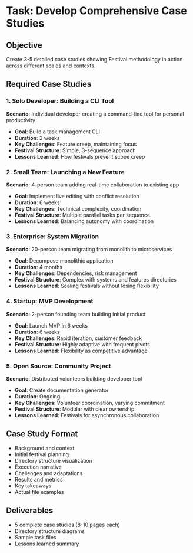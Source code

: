 # Task: Develop Comprehensive Case Studies

## Objective
Create 3-5 detailed case studies showing Festival methodology in action across different scales and contexts.

## Required Case Studies

### 1. Solo Developer: Building a CLI Tool
**Scenario**: Individual developer creating a command-line tool for personal productivity
- **Goal**: Build a task management CLI
- **Duration**: 2 weeks
- **Key Challenges**: Feature creep, maintaining focus
- **Festival Structure**: Simple, 3-sequence approach
- **Lessons Learned**: How festivals prevent scope creep

### 2. Small Team: Launching a New Feature
**Scenario**: 4-person team adding real-time collaboration to existing app
- **Goal**: Implement live editing with conflict resolution
- **Duration**: 6 weeks
- **Key Challenges**: Technical complexity, coordination
- **Festival Structure**: Multiple parallel tasks per sequence
- **Lessons Learned**: Balancing autonomy with coordination

### 3. Enterprise: System Migration
**Scenario**: 20-person team migrating from monolith to microservices
- **Goal**: Decompose monolithic application
- **Duration**: 4 months
- **Key Challenges**: Dependencies, risk management
- **Festival Structure**: Complex with systems and features directories
- **Lessons Learned**: Scaling festivals without losing flexibility

### 4. Startup: MVP Development
**Scenario**: 2-person founding team building initial product
- **Goal**: Launch MVP in 6 weeks
- **Duration**: 6 weeks
- **Key Challenges**: Rapid iteration, customer feedback
- **Festival Structure**: Highly adaptive with frequent pivots
- **Lessons Learned**: Flexibility as competitive advantage

### 5. Open Source: Community Project
**Scenario**: Distributed volunteers building developer tool
- **Goal**: Create documentation generator
- **Duration**: Ongoing
- **Key Challenges**: Volunteer coordination, varying commitment
- **Festival Structure**: Modular with clear ownership
- **Lessons Learned**: Festivals for asynchronous collaboration

## Case Study Format
- Background and context
- Initial festival planning
- Directory structure visualization
- Execution narrative
- Challenges and adaptations
- Results and metrics
- Key takeaways
- Actual file examples

## Deliverables
- 5 complete case studies (8-10 pages each)
- Directory structure diagrams
- Sample task files
- Lessons learned summary